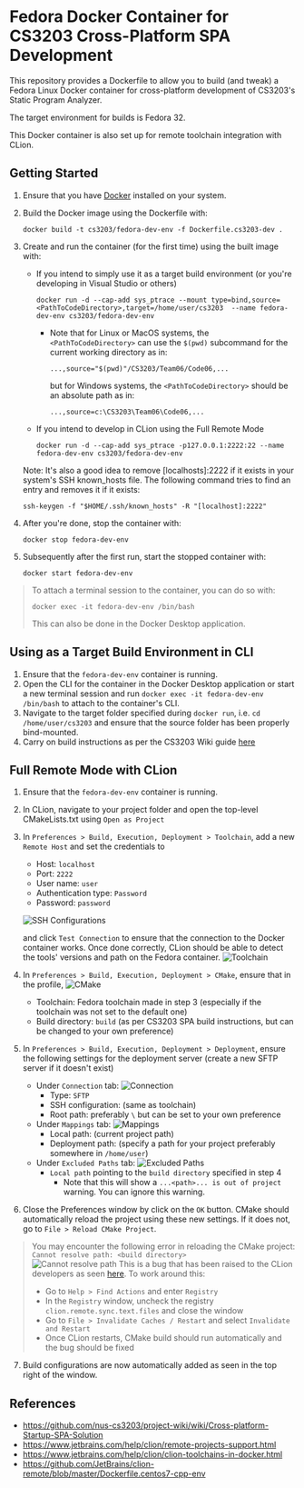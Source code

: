 # Fedora Docker Container for CS3203 Cross-Platform SPA Development
This repository provides a Dockerfile to allow you to build (and tweak) a Fedora Linux Docker container for cross-platform development of CS3203's Static Program Analyzer.

The target environment for builds is Fedora 32.

This Docker container is also set up for remote toolchain integration with CLion.

## Getting Started
1. Ensure that you have [Docker](https://docs.docker.com/get-docker/) installed on your system.
2. Build the Docker image using the Dockerfile with:
   ```
   docker build -t cs3203/fedora-dev-env -f Dockerfile.cs3203-dev .
   ```
3. Create and run the container (for the first time) using the built image with:
   - If you intend to simply use it as a target build environment (or you're developing in Visual Studio or others)
     ```
     docker run -d --cap-add sys_ptrace --mount type=bind,source=<PathToCodeDirectory>,target=/home/user/cs3203  --name fedora-dev-env cs3203/fedora-dev-env
     ```
     - Note that for Linux or MacOS systems, the `<PathToCodeDirectory>` can use the `$(pwd)` subcommand for the current working directory as in:
       ```
       ...,source="$(pwd)"/CS3203/Team06/Code06,...
       ```
       but for Windows systems, the `<PathToCodeDirectory>` should be an absolute path as in:
       ```
       ...,source=c:\CS3203\Team06\Code06,... 
       ```
   - If you intend to develop in CLion using the Full Remote Mode
     ```
     docker run -d --cap-add sys_ptrace -p127.0.0.1:2222:22 --name fedora-dev-env cs3203/fedora-dev-env
     ```

   Note: It's also a good idea to remove [localhosts]:2222 if it exists in your system's SSH known_hosts file. The following command tries to find an entry and removes it if it exists:
   ```
   ssh-keygen -f "$HOME/.ssh/known_hosts" -R "[localhost]:2222"
   ```
4. After you're done, stop the container with:
   ```
   docker stop fedora-dev-env
   ```
5. Subsequently after the first run, start the stopped container with:
   ```
   docker start fedora-dev-env
   ```
> To attach a terminal session to the container, you can do so with:
> ```
> docker exec -it fedora-dev-env /bin/bash
> ```
> This can also be done in the Docker Desktop application.

## Using as a Target Build Environment in CLI
1. Ensure that the `fedora-dev-env` container is running.
2. Open the CLI for the container in the Docker Desktop application or start a new terminal session and run `docker exec -it fedora-dev-env /bin/bash` to attach to the container's CLI.
3. Navigate to the target folder specified during `docker run`, i.e. `cd /home/user/cs3203` and ensure that the source folder has been properly bind-mounted.
4. Carry on build instructions as per the CS3203 Wiki guide [here](https://github.com/nus-cs3203/project-wiki/wiki/Cross-platform-Startup-SPA-Solution#25-working-on-fedora-32-linux-using-terminal)

## Full Remote Mode with CLion
1. Ensure that the `fedora-dev-env` container is running.
2. In CLion, navigate to your project folder and open the top-level CMakeLists.txt using `Open as Project`
3. In `Preferences > Build, Execution, Deployment > Toolchain`, add a new `Remote Host` and set the credentials to
   - Host: `localhost`
   - Port: `2222`
   - User name: `user`
   - Authentication type: `Password`
   - Password: `password`

    ![SSH Configurations](screenshots/2.png "SSH Configurations")

   and click `Test Connection` to ensure that the connection to the Docker container works. Once done correctly, CLion should be able to detect the tools' versions and path on the Fedora container.
   ![Toolchain](screenshots/1.png "Toolchain")
4. In `Preferences > Build, Execution, Deployment > CMake`, ensure that in the profile, 
   ![CMake](screenshots/3.png "CMake")
   - Toolchain: Fedora toolchain made in step 3 (especially if the toolchain was not set to the default one)
   - Build directory: `build` (as per CS3203 SPA build instructions, but can be changed to your own preference)
5. In `Preferences > Build, Execution, Deployment > Deployment`, ensure the following settings for the deployment server (create a new SFTP server if it doesn't exist)
   - Under `Connection` tab:
   ![Connection](screenshots/4.png "Connection")
      - Type: `SFTP`
      - SSH configuration: (same as toolchain)
      - Root path: preferably `\` but can be set to your own preference
   - Under `Mappings` tab:
   ![Mappings](screenshots/5.png "Mappings")
      - Local path: (current project path)
      - Deployment path: (specify a path for your project preferably somewhere in `/home/user`)
   - Under `Excluded Paths` tab:
   ![Excluded Paths](screenshots/6.png "Excluded Paths")
      - `Local path` pointing to the `build directory` specified in step 4
        - Note that this will show a `...<path>... is out of project` warning. You can ignore this warning.
6. Close the Preferences window by click on the `OK` button. CMake should automatically reload the project using these new settings. If it does not, go to `File > Reload CMake Project`.
> You may encounter the following error in reloading the CMake project: `Cannot resolve path: <build directory>`\
> ![Cannot resolve path](screenshots/7.png "Cannot resolve path")
> This is a bug that has been raised to the CLion developers as seen [here](https://youtrack.jetbrains.com/issue/CPP-23652). To work around this:
> - Go to `Help > Find Actions` and enter `Registry`
> - In the `Registry` window, uncheck the registry `clion.remote.sync.text.files` and close the window
> - Go to `File > Invalidate Caches / Restart` and select `Invalidate and Restart`
> - Once CLion restarts, CMake build should run automatically and the bug should be fixed
7. Build configurations are now automatically added as seen in the top right of the window.

## References
- https://github.com/nus-cs3203/project-wiki/wiki/Cross-platform-Startup-SPA-Solution
- https://www.jetbrains.com/help/clion/remote-projects-support.html
- https://www.jetbrains.com/help/clion/clion-toolchains-in-docker.html
- https://github.com/JetBrains/clion-remote/blob/master/Dockerfile.centos7-cpp-env